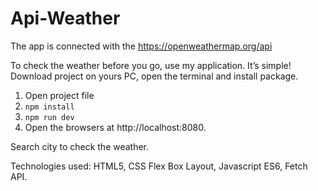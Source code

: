 # Api-Weather

The app is connected with the https://openweathermap.org/api

To check the weather before you go, use my application. It’s simple!
Download project on yours PC, open the terminal and install package.

1. Open project file
2. `npm install` 
3. `npm run dev`
4. Open the browsers at http://localhost:8080.

Search city to check the weather.

Technologies used: HTML5, CSS Flex Box Layout, Javascript ES6, Fetch API.
